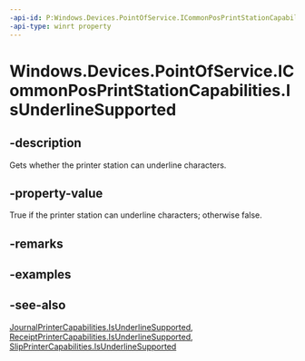 ```yaml
---
-api-id: P:Windows.Devices.PointOfService.ICommonPosPrintStationCapabilities.IsUnderlineSupported
-api-type: winrt property
---
```


<!-- Property syntax
public bool IsUnderlineSupported { get; }
-->

# Windows.Devices.PointOfService.ICommonPosPrintStationCapabilities.IsUnderlineSupported

## -description
Gets whether the printer station can underline characters.

## -property-value
True if the printer station can underline characters; otherwise false.

## -remarks

## -examples

## -see-also
[JournalPrinterCapabilities.IsUnderlineSupported](journalprintercapabilities_isunderlinesupported.md), [ReceiptPrinterCapabilities.IsUnderlineSupported](receiptprintercapabilities_isunderlinesupported.md), [SlipPrinterCapabilities.IsUnderlineSupported](slipprintercapabilities_isunderlinesupported.md)